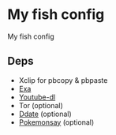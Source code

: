 # My fish config
My fish config

## Deps
- Xclip for pbcopy & pbpaste
- [Exa](https://the.exa.website/)
- [Youtube-dl](https://youtube-dl.org/)
- Tor (optional)
- [Ddate](https://en.wikipedia.org/wiki/Discordian_calendar) (optional)
- [Pokemonsay](https://github.com/HRKings/pokemonsay-newgenerations.git) (optional)
